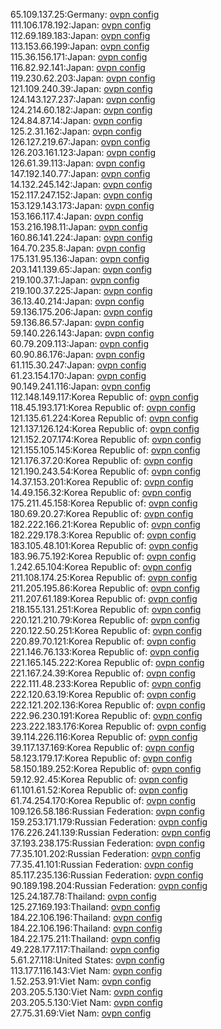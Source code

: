 65.109.137.25:Germany: [ovpn config](vpn/65_109_137_25.ovpn)  
111.106.178.192:Japan: [ovpn config](vpn/111_106_178_192.ovpn)  
112.69.189.183:Japan: [ovpn config](vpn/112_69_189_183.ovpn)  
113.153.66.199:Japan: [ovpn config](vpn/113_153_66_199.ovpn)  
115.36.156.171:Japan: [ovpn config](vpn/115_36_156_171.ovpn)  
116.82.92.141:Japan: [ovpn config](vpn/116_82_92_141.ovpn)  
119.230.62.203:Japan: [ovpn config](vpn/119_230_62_203.ovpn)  
121.109.240.39:Japan: [ovpn config](vpn/121_109_240_39.ovpn)  
124.143.127.237:Japan: [ovpn config](vpn/124_143_127_237.ovpn)  
124.214.60.182:Japan: [ovpn config](vpn/124_214_60_182.ovpn)  
124.84.87.14:Japan: [ovpn config](vpn/124_84_87_14.ovpn)  
125.2.31.162:Japan: [ovpn config](vpn/125_2_31_162.ovpn)  
126.127.219.67:Japan: [ovpn config](vpn/126_127_219_67.ovpn)  
126.203.161.123:Japan: [ovpn config](vpn/126_203_161_123.ovpn)  
126.61.39.113:Japan: [ovpn config](vpn/126_61_39_113.ovpn)  
147.192.140.77:Japan: [ovpn config](vpn/147_192_140_77.ovpn)  
14.132.245.142:Japan: [ovpn config](vpn/14_132_245_142.ovpn)  
152.117.247.152:Japan: [ovpn config](vpn/152_117_247_152.ovpn)  
153.129.143.173:Japan: [ovpn config](vpn/153_129_143_173.ovpn)  
153.166.117.4:Japan: [ovpn config](vpn/153_166_117_4.ovpn)  
153.216.198.11:Japan: [ovpn config](vpn/153_216_198_11.ovpn)  
160.86.141.224:Japan: [ovpn config](vpn/160_86_141_224.ovpn)  
164.70.235.8:Japan: [ovpn config](vpn/164_70_235_8.ovpn)  
175.131.95.136:Japan: [ovpn config](vpn/175_131_95_136.ovpn)  
203.141.139.65:Japan: [ovpn config](vpn/203_141_139_65.ovpn)  
219.100.37.1:Japan: [ovpn config](vpn/219_100_37_1.ovpn)  
219.100.37.225:Japan: [ovpn config](vpn/219_100_37_225.ovpn)  
36.13.40.214:Japan: [ovpn config](vpn/36_13_40_214.ovpn)  
59.136.175.206:Japan: [ovpn config](vpn/59_136_175_206.ovpn)  
59.136.86.57:Japan: [ovpn config](vpn/59_136_86_57.ovpn)  
59.140.226.143:Japan: [ovpn config](vpn/59_140_226_143.ovpn)  
60.79.209.113:Japan: [ovpn config](vpn/60_79_209_113.ovpn)  
60.90.86.176:Japan: [ovpn config](vpn/60_90_86_176.ovpn)  
61.115.30.247:Japan: [ovpn config](vpn/61_115_30_247.ovpn)  
61.23.154.170:Japan: [ovpn config](vpn/61_23_154_170.ovpn)  
90.149.241.116:Japan: [ovpn config](vpn/90_149_241_116.ovpn)  
112.148.149.117:Korea Republic of: [ovpn config](vpn/112_148_149_117.ovpn)  
118.45.193.171:Korea Republic of: [ovpn config](vpn/118_45_193_171.ovpn)  
121.135.61.224:Korea Republic of: [ovpn config](vpn/121_135_61_224.ovpn)  
121.137.126.124:Korea Republic of: [ovpn config](vpn/121_137_126_124.ovpn)  
121.152.207.174:Korea Republic of: [ovpn config](vpn/121_152_207_174.ovpn)  
121.155.105.145:Korea Republic of: [ovpn config](vpn/121_155_105_145.ovpn)  
121.176.37.20:Korea Republic of: [ovpn config](vpn/121_176_37_20.ovpn)  
121.190.243.54:Korea Republic of: [ovpn config](vpn/121_190_243_54.ovpn)  
14.37.153.201:Korea Republic of: [ovpn config](vpn/14_37_153_201.ovpn)  
14.49.156.32:Korea Republic of: [ovpn config](vpn/14_49_156_32.ovpn)  
175.211.45.158:Korea Republic of: [ovpn config](vpn/175_211_45_158.ovpn)  
180.69.20.27:Korea Republic of: [ovpn config](vpn/180_69_20_27.ovpn)  
182.222.166.21:Korea Republic of: [ovpn config](vpn/182_222_166_21.ovpn)  
182.229.178.3:Korea Republic of: [ovpn config](vpn/182_229_178_3.ovpn)  
183.105.48.101:Korea Republic of: [ovpn config](vpn/183_105_48_101.ovpn)  
183.96.75.192:Korea Republic of: [ovpn config](vpn/183_96_75_192.ovpn)  
1.242.65.104:Korea Republic of: [ovpn config](vpn/1_242_65_104.ovpn)  
211.108.174.25:Korea Republic of: [ovpn config](vpn/211_108_174_25.ovpn)  
211.205.195.86:Korea Republic of: [ovpn config](vpn/211_205_195_86.ovpn)  
211.207.61.189:Korea Republic of: [ovpn config](vpn/211_207_61_189.ovpn)  
218.155.131.251:Korea Republic of: [ovpn config](vpn/218_155_131_251.ovpn)  
220.121.210.79:Korea Republic of: [ovpn config](vpn/220_121_210_79.ovpn)  
220.122.50.251:Korea Republic of: [ovpn config](vpn/220_122_50_251.ovpn)  
220.89.70.121:Korea Republic of: [ovpn config](vpn/220_89_70_121.ovpn)  
221.146.76.133:Korea Republic of: [ovpn config](vpn/221_146_76_133.ovpn)  
221.165.145.222:Korea Republic of: [ovpn config](vpn/221_165_145_222.ovpn)  
221.167.24.39:Korea Republic of: [ovpn config](vpn/221_167_24_39.ovpn)  
222.111.48.233:Korea Republic of: [ovpn config](vpn/222_111_48_233.ovpn)  
222.120.63.19:Korea Republic of: [ovpn config](vpn/222_120_63_19.ovpn)  
222.121.202.136:Korea Republic of: [ovpn config](vpn/222_121_202_136.ovpn)  
222.96.230.191:Korea Republic of: [ovpn config](vpn/222_96_230_191.ovpn)  
223.222.183.176:Korea Republic of: [ovpn config](vpn/223_222_183_176.ovpn)  
39.114.226.116:Korea Republic of: [ovpn config](vpn/39_114_226_116.ovpn)  
39.117.137.169:Korea Republic of: [ovpn config](vpn/39_117_137_169.ovpn)  
58.123.179.17:Korea Republic of: [ovpn config](vpn/58_123_179_17.ovpn)  
58.150.189.252:Korea Republic of: [ovpn config](vpn/58_150_189_252.ovpn)  
59.12.92.45:Korea Republic of: [ovpn config](vpn/59_12_92_45.ovpn)  
61.101.61.52:Korea Republic of: [ovpn config](vpn/61_101_61_52.ovpn)  
61.74.254.170:Korea Republic of: [ovpn config](vpn/61_74_254_170.ovpn)  
109.126.58.186:Russian Federation: [ovpn config](vpn/109_126_58_186.ovpn)  
159.253.171.179:Russian Federation: [ovpn config](vpn/159_253_171_179.ovpn)  
176.226.241.139:Russian Federation: [ovpn config](vpn/176_226_241_139.ovpn)  
37.193.238.175:Russian Federation: [ovpn config](vpn/37_193_238_175.ovpn)  
77.35.101.202:Russian Federation: [ovpn config](vpn/77_35_101_202.ovpn)  
77.35.41.101:Russian Federation: [ovpn config](vpn/77_35_41_101.ovpn)  
85.117.235.136:Russian Federation: [ovpn config](vpn/85_117_235_136.ovpn)  
90.189.198.204:Russian Federation: [ovpn config](vpn/90_189_198_204.ovpn)  
125.24.187.78:Thailand: [ovpn config](vpn/125_24_187_78.ovpn)  
125.27.169.193:Thailand: [ovpn config](vpn/125_27_169_193.ovpn)  
184.22.106.196:Thailand: [ovpn config](vpn/184_22_106_196.ovpn)  
184.22.106.196:Thailand: [ovpn config](vpn/184_22_106_196.ovpn)  
184.22.175.211:Thailand: [ovpn config](vpn/184_22_175_211.ovpn)  
49.228.177.117:Thailand: [ovpn config](vpn/49_228_177_117.ovpn)  
5.61.27.118:United States: [ovpn config](vpn/5_61_27_118.ovpn)  
113.177.116.143:Viet Nam: [ovpn config](vpn/113_177_116_143.ovpn)  
1.52.253.91:Viet Nam: [ovpn config](vpn/1_52_253_91.ovpn)  
203.205.5.130:Viet Nam: [ovpn config](vpn/203_205_5_130.ovpn)  
203.205.5.130:Viet Nam: [ovpn config](vpn/203_205_5_130.ovpn)  
27.75.31.69:Viet Nam: [ovpn config](vpn/27_75_31_69.ovpn)  
